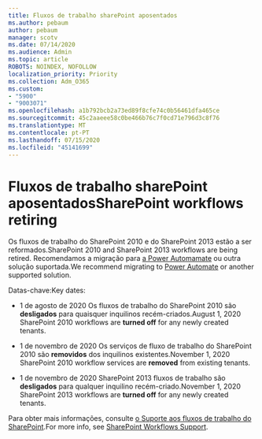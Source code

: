 ```yaml
---
title: Fluxos de trabalho sharePoint aposentados
ms.author: pebaum
author: pebaum
manager: scotv
ms.date: 07/14/2020
ms.audience: Admin
ms.topic: article
ROBOTS: NOINDEX, NOFOLLOW
localization_priority: Priority
ms.collection: Adm_O365
ms.custom:
- "5900"
- "9003071"
ms.openlocfilehash: a1b792bcb2a73ed89f8cfe74c0b56461dfa465ce
ms.sourcegitcommit: 45c2aaeee58c0be466b76c7f0cd71e796d3c8f76
ms.translationtype: MT
ms.contentlocale: pt-PT
ms.lasthandoff: 07/15/2020
ms.locfileid: "45141699"
---
```

# <a name="sharepoint-workflows-retiring"></a><span data-ttu-id="d3660-102">Fluxos de trabalho sharePoint aposentados</span><span class="sxs-lookup"><span data-stu-id="d3660-102">SharePoint workflows retiring</span></span>

<span data-ttu-id="d3660-103">Os fluxos de trabalho do SharePoint 2010 e do SharePoint 2013 estão a ser reformados.</span><span class="sxs-lookup"><span data-stu-id="d3660-103">SharePoint 2010 and SharePoint 2013 workflows are being retired.</span></span> <span data-ttu-id="d3660-104">Recomendamos a migração para [a Power Automamate](https://docs.microsoft.com/power-automate/getting-started) ou outra solução suportada.</span><span class="sxs-lookup"><span data-stu-id="d3660-104">We recommend migrating to [Power Automate](https://docs.microsoft.com/power-automate/getting-started) or another supported solution.</span></span> 

<span data-ttu-id="d3660-105">Datas-chave:</span><span class="sxs-lookup"><span data-stu-id="d3660-105">Key dates:</span></span>

- <span data-ttu-id="d3660-106">1 de agosto de 2020 Os fluxos de trabalho do SharePoint 2010 são **desligados** para quaisquer inquilinos recém-criados.</span><span class="sxs-lookup"><span data-stu-id="d3660-106">August 1, 2020 SharePoint 2010 workflows are **turned off** for any newly created tenants.</span></span>

- <span data-ttu-id="d3660-107">1 de novembro de 2020 Os serviços de fluxo de trabalho do SharePoint 2010 são **removidos** dos inquilinos existentes.</span><span class="sxs-lookup"><span data-stu-id="d3660-107">November 1, 2020 SharePoint 2010 workflow services are **removed** from existing tenants.</span></span>

- <span data-ttu-id="d3660-108">1 de novembro de 2020 SharePoint 2013 fluxos de trabalho são **desligados** para qualquer inquilino recém-criado.</span><span class="sxs-lookup"><span data-stu-id="d3660-108">November 1, 2020 SharePoint 2013 workflows are **turned off** for any newly created tenants.</span></span>

<span data-ttu-id="d3660-109">Para obter mais informações, consulte [o Suporte aos fluxos de trabalho do SharePoint](https://aka.ms/sp-workflows-support).</span><span class="sxs-lookup"><span data-stu-id="d3660-109">For more info, see [SharePoint Workflows Support](https://aka.ms/sp-workflows-support).</span></span>